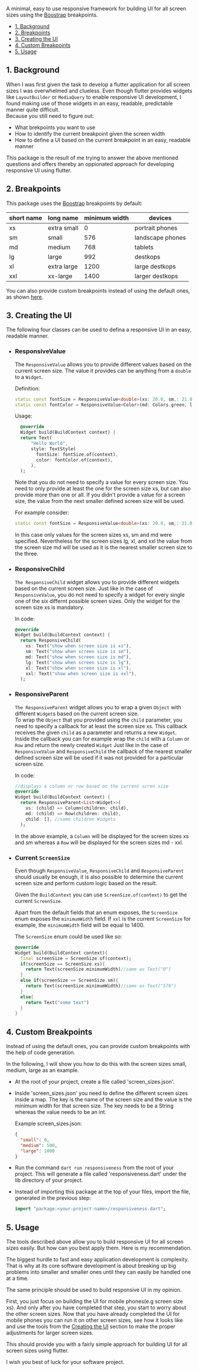A minimal, easy to use responsive framework for building UI for all screen sizes using the [Boostrap](https://getbootstrap.com/docs/5.0/layout/breakpoints/) breakpoints.

- [1. Background](#background)
- [2. Breakpoints](#breakpoints)
- [3. Creating the UI](#creatingtheui)
- [4. Custom Breakpoints](#custombreakpoints)
- [5. Usage](#usage)

##  1. <a name='background'></a>Background

When I was first given the task to develop a flutter application for all screen sizes I was overwhelmed and clueless. Even though flutter provides widgets like ```LayoutBuilder``` or ```MediaQuery``` to enable responsive UI development, I found making use of those widgets in an easy, readable, predictable manner quite difficult.<br>
Because you still need to figure out:<br>
- What brekpoints you want to use
- How to identify the current breakpoint given the screen width
- How to define a UI based on the current breakpoint in an easy, readable manner

This package is the result of me trying to answer the above mentioned questions and offers thereby an oppionated approach for developing responsive UI using flutter.

##  2. <a name='breakpoints'></a>Breakpoints

This package uses the [Boostrap](https://getbootstrap.com/docs/5.0/layout/breakpoints/) breakpoints by default:

|short name|long name   |minimum width|devices         |
|----------|------------|-------------|----------------|
|xs        |extra small |0            |portrait phones |
|sm        |small       |576          |landscape phones|
|md        |medium      |768          |tablets         |
|lg        |large       |992          |destkops        |
|xl        |extra large |1200         |large destkops  |
|xxl       |xx-large    |1400         |larger destkops |

You can also provide custom breakpoints instead of using the default ones, as shown [here](#custombreakpoints).

##  3. <a name='creatingtheui'></a>Creating the UI

The following four classes can be used to defina a responsive UI in an easy, readable manner.

- ### ResponsiveValue
  The ```ResponsiveValue``` allows you to provide different values based on the current screen size. The value it provides can be anything from a ```double``` to a ```Widget```.

  Definition:
  ```dart
  static const fontSize = ResponsiveValue<double>(xs: 20.0, sm,: 21.0, md: 22.0);
  static const fontColor = ResponsiveValue<Color>(md: Colors.green, lg: Colors.red);
  ```

  Usage:
  ```dart
    @override
    Widget build(BuildContext context) {
    return Text(
        "Hello World",
        style: TextStyle(
          fontSize: fontSize.of(context),
          color: fontColor.of(context),
        ),
    );
  ```

  Note that you do not need to specify a value for every screen size. You need to only provide at least the one for the screen size xs, but can also provide more than one or all. If you didn't provide a value for a screen size, the value from the next smaller defined screen size will be used.

  For example consider:
  ```dart
  static const fontSize = ResponsiveValue<double>(xs: 20.0, sm,: 21.0, md: 22.0);
  ```
  In this case only values for the screen sizes xs, sm and md were specified. Nevertheless for the screen sizes lg, xl, and xxl the value from the screen size md will be used as it is the nearest smaller screen size to the three.

- ### ResponsiveChild
  ```The ResponsiveChild``` widget allows you to provide different widgets based on the current screen size. Just like in the case of ```ResponsiveValue```, you do not need to specify a widget for every single one of the six differnt possible screen sizes. Only the widget for the screen size xs is mandatory.
  
  In code:
  ```dart
  @override
  Widget build(BuildContext context) {
    return ResponsiveChild(
      xs: Text("show when screen size is xs"),
      sm: Text("show when screen size is sm"),
      md: Text("show when screen size is md"),
      lg: Text("show when screen size is lg"),
      xl: Text("show when screen size is xl"),
      xxl: Text("show when screen size is xxl"),
    );
  ```

- ### ResponsiveParent
  ```The ResponsiveParent``` widget allows you to wrap a given ```Object``` with different ```Widget```s based on the current screen size.   
  To wrap the ```Object``` that you provided using the ```child``` parameter, you need to specify a callback for at least the screen size xs. This callback receives the given ```child```  as a parameter and returns a new ```Widget```. Inside the callback you can for example wrap the ```child``` with a ```Column``` or ```Row``` and return the newly created ```Widget```
  Just like in the case of ```ResponsiveValue``` and ```ResponsiveChild``` the callback of the nearest smaller defined screen size will be used if it was not provided for a particular screen size.
  
  In code:
  ```dart
  //displays a column or row based on the current scren size
  @override
  Widget build(BuildContext context) {
    return ResponsiveParent<List<Widget>>(
      xs: (child) => Column(children: child),
      md: (child) => Row(children: child),
      child: [], //some children Widgets
    );
  ```

  In the above example, a ```Column``` will be displayed for the screen sizes xs and sm whereas a ```Row``` will be displayed for the screen sizes md - xxl.

- ### Current ```ScreenSize```
  Even though ```ResponsiveValue```, ```ResponsiveChild``` and ```ResponsiveParent``` should usually be enough, it is also possible to determine the current screen size and perform custom logic based on the result.

  Given the ```BuildContext``` you can use ```ScreenSize.of(context)``` to get the current ```ScreenSize```.

  Apart from the default fields that an enum exposes, the ```ScreenSize``` enum exposes the ```minimumWidth``` field. If ```xxl``` is the current ```ScreenSize``` for example, the ```minimumWidth``` field will be equal to 1400.

  The ```ScreenSize``` enum could be used like so:
  ```dart
  @override
  Widget build(BuildContext context){
    final screenSize = ScreenSize.of(context);
    if(screenSize == ScreenSize.xs){
      return Text(screenSize.minimumWidth)//same as Text("0")
    }
    else if(screenSize == ScreenSize.sm){
      return Text(screenSize.minimumWidth)//same as Text("576")
    }
    else{
      return Text("some text")
    }
  }
  ```

##  4. <a name='custombreakpoints'></a>Custom Breakpoints

Instead of using the default ones, you can provide custom breakpoints with the help of code generation.

In the following, I will show you how to do this with the screen sizes small, medium, large as an example.

- At the root of your project, create a file called 'screen_sizes.json'.
- Inside 'screen_sizes.json' you need to define the different screen sizes inside a map. The key is the name of the screen size and the value is the minimum width for that screen size. The key needs to   be a String whereas the value needs to be an int.

  Example screen_sizes.json:
  ```json
  {
    "small": 0,
    "medium": 500,
    "large": 1000
  }
  ```

- Run the command ```dart run responsiveness``` from the root of your project. This will generate a file called 'responsiveness.dart' under the lib directory of your project.
- Instead of importing this package at the top of your files, import the file, generated in the previous step:
  ```dart
  import "package:<your-project-name>/responsiveness.dart";
  ```

##  5. <a name='usage'></a>Usage

The tools described above allow you to build responsive UI for all screen sizes easily. But how can you best apply them. Here is my recommendation.

The biggest hurdle to fast and easy application development is complexity. That is why at its core software development is about breaking up big problems into smaller and smaller ones until they can easily be handled one at a time.

The same principle should be used to build responsive UI in my opinion.

First, you just focus on building the UI for mobile phones(e.g screen size xs). And only after you have completed that step, you start to worry about the other screen sizes. Now that you have already completed the UI for mobile phones you can run it on other screen sizes, see how it looks like and use the tools from the [Creating the UI](#creatingtheui) section to make the proper adjustments for larger screen sizes.

This should provide you with a fairly simple approach for building UI for all screen sizes using flutter. 

I wish you best of luck for your software project.